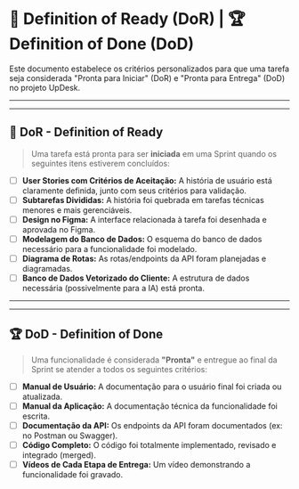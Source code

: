 # 🏃‍ Definition of Ready (DoR) | 🏆 Definition of Done (DoD)

Este documento estabelece os critérios personalizados para que uma tarefa seja considerada "Pronta para Iniciar" (DoR) e "Pronta para Entrega" (DoD) no projeto UpDesk.

---
---

## 🏃‍ DoR - Definition of Ready

> Uma tarefa está pronta para ser **iniciada** em uma Sprint quando os seguintes itens estiverem concluídos:

- [ ] **User Stories com Critérios de Aceitação:** A história de usuário está claramente definida, junto com seus critérios para validação.
- [ ] **Subtarefas Divididas:** A história foi quebrada em tarefas técnicas menores e mais gerenciáveis.
- [ ] **Design no Figma:** A interface relacionada à tarefa foi desenhada e aprovada no Figma.
- [ ] **Modelagem do Banco de Dados:** O esquema do banco de dados necessário para a funcionalidade foi modelado.
- [ ] **Diagrama de Rotas:** As rotas/endpoints da API foram planejadas e diagramadas.
- [ ] **Banco de Dados Vetorizado do Cliente:** A estrutura de dados necessária (possivelmente para a IA) está pronta.

---
---

## 🏆 DoD - Definition of Done

> Uma funcionalidade é considerada **"Pronta"** e entregue ao final da Sprint se atender a todos os seguintes critérios:

- [ ] **Manual de Usuário:** A documentação para o usuário final foi criada ou atualizada.
- [ ] **Manual da Aplicação:** A documentação técnica da funcionalidade foi escrita.
- [ ] **Documentação da API:** Os endpoints da API foram documentados (ex: no Postman ou Swagger).
- [ ] **Código Completo:** O código foi totalmente implementado, revisado e integrado (merged).
- [ ] **Vídeos de Cada Etapa de Entrega:** Um vídeo demonstrando a funcionalidade foi gravado.
